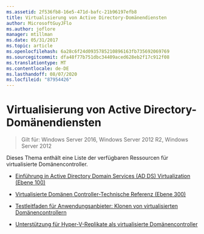 ```yaml
---
ms.assetid: 2f536fb8-16e5-471d-bafc-21b96197efb8
title: Virtualisierung von Active Directory-Domänendiensten
author: MicrosoftGuyJFlo
ms.author: joflore
manager: mtillman
ms.date: 05/31/2017
ms.topic: article
ms.openlocfilehash: 6a28c6f24d0935785210896163fb735692069769
ms.sourcegitcommit: dfa48f77b751dbc34409aced628eb2f17c912f08
ms.translationtype: MT
ms.contentlocale: de-DE
ms.lasthandoff: 08/07/2020
ms.locfileid: "87954426"
---
```

# <a name="active-directory-domain-services-virtualization"></a>Virtualisierung von Active Directory-Domänendiensten

>Gilt für: Windows Server 2016, Windows Server 2012 R2, Windows Server 2012

Dieses Thema enthält eine Liste der verfügbaren Ressourcen für virtualisierte Domänencontroller.

-   [Einführung in Active Directory Domain Services &#40;AD DS&#41; Virtualization &#40;Ebene 100&#41;](../../../ad-ds/Introduction-to-Active-Directory-Domain-Services-AD-DS-Virtualization-Level-100.md)

-   [Virtualisierte Domänen Controller-Technische Referenz &#40;Ebene 300&#41;](../../../ad-ds/deploy/virtual-dc/Virtualized-Domain-Controller-Technical-Reference--Level-300-.md)

-   [Testleitfaden für Anwendungsanbieter: Klonen von virtualisierten Domänencontrollern](../../../ad-ds/reference/virtual-dc/Virtualized-Domain-Controller-Cloning-Test-Guidance-for-Application-Vendors.md)

-   [Unterstützung für Hyper-V-Replikate als virtualisierte Domänencontroller](../../../ad-ds/get-started/virtual-dc/Support-for-using-Hyper-V-Replica-for-virtualized-domain-controllers.md)



